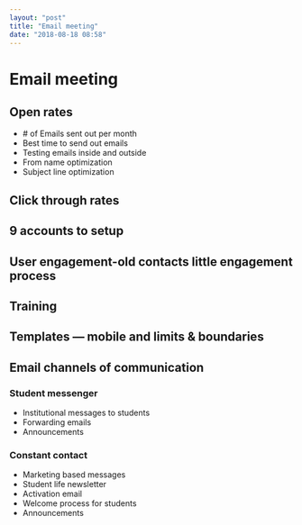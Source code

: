 ```yaml
---
layout: "post"
title: "Email meeting"
date: "2018-08-18 08:58"
---
```


# Email meeting

## Open rates
-   \# of Emails sent out per month
-   Best time to send out emails
-   Testing emails inside and outside
-   From name optimization
-   Subject line optimization

## Click through rates

## 9 accounts to setup

## User engagement-old contacts little engagement process

## Training

## Templates — mobile and limits & boundaries

## Email channels of communication

### Student messenger
-   Institutional messages to students
-   Forwarding emails
-   Announcements

### Constant contact
-   Marketing based messages
-   Student life newsletter
-   Activation email
-   Welcome process for students
-   Announcements
